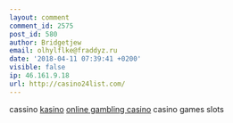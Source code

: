 ```yaml
---
layout: comment
comment_id: 2575
post_id: 580
author: Bridgetjew
email: olhylflke@fraddyz.ru
date: '2018-04-11 07:39:41 +0200'
visible: false
ip: 46.161.9.18
url: http://casino24list.com/
---
```

cassino 
<a href=http://casino24list.com/>kasino</a> 
<a href="http://casino24list.com/">online gambling casino</a> 
casino games slots
